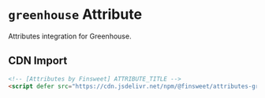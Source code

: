 # `greenhouse` Attribute

Attributes integration for Greenhouse.

## CDN Import

```html
<!-- [Attributes by Finsweet] ATTRIBUTE_TITLE -->
<script defer src="https://cdn.jsdelivr.net/npm/@finsweet/attributes-greenhouse@0/greenhouse.js"></script>
```
